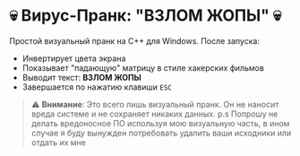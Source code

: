 # 💀 Вирус-Пранк: "ВЗЛОМ ЖОПЫ" 💀

Простой визуальный пранк на C++ для Windows. После запуска:

- Инвертирует цвета экрана
- Показывает "падающую" матрицу в стиле хакерских фильмов
- Выводит текст: **ВЗЛОМ ЖОПЫ**
- Завершается по нажатию клавиши `ESC`

> ⚠️ **Внимание**: Это всего лишь визуальный пранк. Он не наносит вреда системе и не сохраняет никаких данных.
p.s Попрошу не делать вредоносное ПО используя мою визуальную часть, в ином случае я буду вынужден потребовать удалить ваши исходники или отдать их мне
